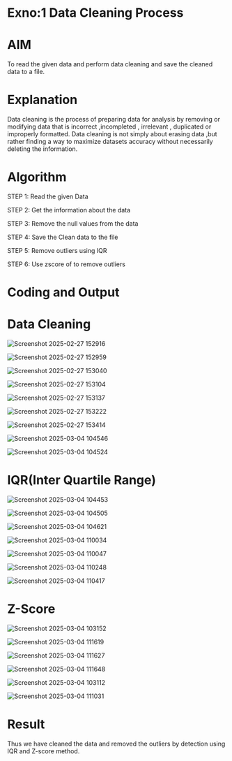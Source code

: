 # Exno:1  Data Cleaning Process

# AIM
To read the given data and perform data cleaning and save the cleaned data to a file.

# Explanation
Data cleaning is the process of preparing data for analysis by removing or modifying data that is incorrect ,incompleted , irrelevant , duplicated or improperly formatted. Data cleaning is not simply about erasing data ,but rather finding a way to maximize datasets accuracy without necessarily deleting the information.

# Algorithm
STEP 1: Read the given Data

STEP 2: Get the information about the data

STEP 3: Remove the null values from the data

STEP 4: Save the Clean data to the file

STEP 5: Remove outliers using IQR

STEP 6: Use zscore of to remove outliers

# Coding and Output
#  Data Cleaning
![Screenshot 2025-02-27 152916](https://github.com/user-attachments/assets/f44498a9-a80e-477f-8971-24413bbb329b)

![Screenshot 2025-02-27 152959](https://github.com/user-attachments/assets/53c24624-04ff-4ea8-9de3-9c7a17122bd9)

![Screenshot 2025-02-27 153040](https://github.com/user-attachments/assets/ffac0c7f-cfec-4a15-9642-bf3e036b98b2)

![Screenshot 2025-02-27 153104](https://github.com/user-attachments/assets/f0f3e635-27f4-4364-ae5c-86f67338759a)

![Screenshot 2025-02-27 153137](https://github.com/user-attachments/assets/79f1fae7-fbb2-4899-a30a-b4ddcbfce77f)

![Screenshot 2025-02-27 153222](https://github.com/user-attachments/assets/0ed020d0-cf15-4725-a359-df63d82bc4d5)

![Screenshot 2025-02-27 153414](https://github.com/user-attachments/assets/9e132143-89ca-4992-96d0-0bea220e2140)

![Screenshot 2025-03-04 104546](https://github.com/user-attachments/assets/42f5838c-cbde-4877-8b36-25898f534db0)

![Screenshot 2025-03-04 104524](https://github.com/user-attachments/assets/a55a53b8-2b1a-46d0-93d3-45d48cac158d)

# IQR(Inter Quartile Range)
![Screenshot 2025-03-04 104453](https://github.com/user-attachments/assets/4a79c867-2355-44aa-92ca-f09d64e6c191)

![Screenshot 2025-03-04 104505](https://github.com/user-attachments/assets/d5f795da-3208-4bdd-b9f0-5c4769b695d8)

![Screenshot 2025-03-04 104621](https://github.com/user-attachments/assets/13266bb5-83e3-4dcc-8c2b-fce010a5fae8)

![Screenshot 2025-03-04 110034](https://github.com/user-attachments/assets/bb99cacc-58bd-42c0-8d99-bfe0d63dc626)

![Screenshot 2025-03-04 110047](https://github.com/user-attachments/assets/f9271176-1ee7-4380-acb6-85ccdf8e6186)

![Screenshot 2025-03-04 110248](https://github.com/user-attachments/assets/8ca63f90-53f0-4b65-9d38-f7578387f270)

![Screenshot 2025-03-04 110417](https://github.com/user-attachments/assets/984f648b-0864-43db-b610-73f52986be69)

# Z-Score

![Screenshot 2025-03-04 103152](https://github.com/user-attachments/assets/7f39c1d6-58ec-4758-bdb4-2471740124ce)

![Screenshot 2025-03-04 111619](https://github.com/user-attachments/assets/fec3fc23-2744-4d5e-ae11-24251c5b5f57)

![Screenshot 2025-03-04 111627](https://github.com/user-attachments/assets/fb5321fc-5783-46c0-a776-8937ef92f89e)

![Screenshot 2025-03-04 111648](https://github.com/user-attachments/assets/933a95e0-e37a-4bc1-8ea8-11d9fa2d6ccd)

![Screenshot 2025-03-04 103112](https://github.com/user-attachments/assets/f73192b2-88fb-4d78-84de-08f851ee8971)

![Screenshot 2025-03-04 111031](https://github.com/user-attachments/assets/46cea6da-baba-4a3d-b173-0c93aa3087f6)




# Result
 Thus we have cleaned the data and removed the outliers by detection using IQR and Z-score method.
